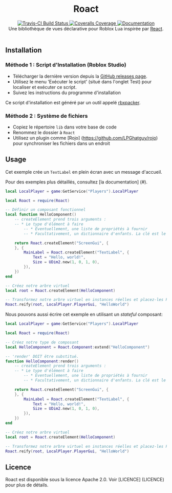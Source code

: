 <h1 align="center">Roact</h1>
<div align="center">
	<a href="https://travis-ci.org/Roblox/roact">
		<img src="https://api.travis-ci.org/Roblox/roact.svg?branch=master" alt="Travis-CI Build Status" />
	</a>
	<a href="https://coveralls.io/github/Roblox/roact?branch=master">
		<img src="https://coveralls.io/repos/github/Roblox/roact/badge.svg?branch=master" alt="Coveralls Coverage" />
	</a>
	<a href="https://roblox.github.io/roact">
		<img src="https://img.shields.io/badge/docs-website-green.svg" alt="Documentation" />
	</a>
</div>

<div align="center">
	Une bibliothèque de vues déclarative pour Roblox Lua inspirée par <a href="https://reactjs.org">React</a>.
</div>

<div>&nbsp;</div>

## Installation

### Méthode 1 : Script d'Installation  (Roblox Studio)
* Télécharger la dernière version depuis la [GitHub releases page](https://github.com/Roblox/Roact/releases).
* Utilisez le menu 'Exécuter le script' (situé dans l'onglet Test) pour localiser et exécuter ce script.
* Suivez les instructions du programme d'installation

Ce script d'installation est généré par un outil appelé [rbxpacker](https://github.com/LPGhatguy/rbxpacker).

### Méthode 2 : Système de fichiers
* Copiez le répertoire `lib` dans votre base de code
* Renommez le dossier à `Roact`
* Utilisez un plugin comme [Rojo] (https://github.com/LPGhatguy/rojo) pour synchroniser les fichiers dans un endroit

## Usage
Cet exemple crée un `TextLabel` en plein écran avec un message d'accueil.

Pour des exemples plus détaillés, consultez [la documentation] (#).

```lua
local LocalPlayer = game:GetService("Players").LocalPlayer

local Roact = require(Roact)

-- Définir un composant fonctionnel
local function HelloComponent()
	-- createElement prend trois arguments :
	-- * Le type d'élément à faire
        -- * Éventuellement, une liste de propriétés à fournir
        -- * Facultativement, un dictionnaire d'enfants. La clé est le nom de cet enfant

	return Roact.createElement("ScreenGui", {
	}, {
		MainLabel = Roact.createElement("TextLabel", {
			Text = "Hello, world!",
			Size = UDim2.new(1, 0, 1, 0),
		}),
	})
end

-- Créez notre arbre virtuel
local root = Roact.createElement(HelloComponent)

-- Transformez notre arbre virtuel en instances réelles et placez-les PlayerGui
Roact.reify(root, LocalPlayer.PlayerGui, "HelloWorld")
```

Nous pouvons aussi écrire cet exemple en utilisant un *stateful* composant:

```lua
local LocalPlayer = game:GetService("Players").LocalPlayer

local Roact = require(Roact)

-- Créez notre type de composant
local HelloComponent = Roact.Component:extend("HelloComponent")

-- 'render' DOIT être substitué.
function HelloComponent:render()
	-- createElement prend trois arguments :
	-- * Le type d'élément à faire
        -- * Éventuellement, une liste de propriétés à fournir
        -- * Facultativement, un dictionnaire d'enfants. La clé est le nom de cet enfant

	return Roact.createElement("ScreenGui", {
	}, {
		MainLabel = Roact.createElement("TextLabel", {
			Text = "Hello, world!",
			Size = UDim2.new(1, 0, 1, 0),
		}),
	})
end

-- Créez notre arbre virtuel
local root = Roact.createElement(HelloComponent)

-- Transformez notre arbre virtuel en instances réelles et placez-les PlayerGui
Roact.reify(root, LocalPlayer.PlayerGui, "HelloWorld")
```

## Licence
Roact est disponible sous la licence Apache 2.0. Voir [LICENCE] (LICENCE) pour plus de détails.
